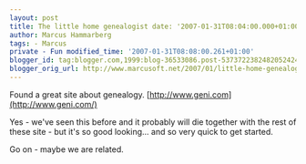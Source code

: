 ```yaml
---
layout: post
title: The little home genealogist date: '2007-01-31T08:04:00.000+01:00'
author: Marcus Hammarberg
tags: - Marcus
private - Fun modified_time: '2007-01-31T08:08:00.261+01:00'
blogger_id: tag:blogger.com,1999:blog-36533086.post-5373722382482052424
blogger_orig_url: http://www.marcusoft.net/2007/01/little-home-genealogist.html
---
```


Found
a great site about genealogy.
[http://www.geni.com](http://www.geni.com/)

Yes - we've seen this before and it probably will die together with the
rest of these site - but it's so good looking... and so very quick to
get started.

Go on - maybe we are related.
